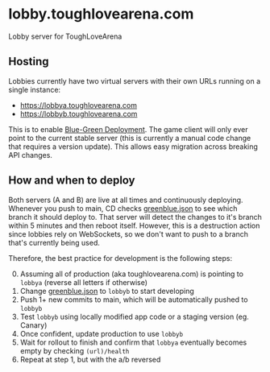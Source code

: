 # lobby.toughlovearena.com

Lobby server for ToughLoveArena

## Hosting

Lobbies currently have two virtual servers with their own URLs running on a single instance:

- https://lobbya.toughlovearena.com
- https://lobbyb.toughlovearena.com

This is to enable [Blue-Green Deployment](https://en.wikipedia.org/wiki/Blue-green_deployment). The game client will only ever point to the current stable server (this is currently a manual code change that requires a version update). This allows easy migration across breaking API changes.

## How and when to deploy

Both servers (A and B) are live at all times and continuously deploying. Whenever you push to main, CD checks [greenblue.json](src/greenblue.json) to see which branch it should deploy to. That server will detect the changes to it's branch within 5 minutes and then reboot itself. However, this is a destruction action since lobbies rely on WebSockets, so we don't want to push to a branch that's currently being used.

Therefore, the best practice for development is the following steps:

0. Assuming all of production (aka toughlovearena.com) is pointing to `lobbya` (reverse all letters if otherwise)
1. Change [greenblue.json](src/greenblue.json) to `lobbyb` to start developing
2. Push 1+ new commits to main, which will be automatically pushed to `lobbyb`
3. Test `lobbyb` using locally modified app code or a staging version (eg. Canary)
4. Once confident, update production to use `lobbyb`
5. Wait for rollout to finish and confirm that `lobbya` eventually becomes empty by checking `(url)/health`
6. Repeat at step 1, but with the a/b reversed

